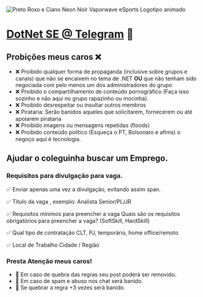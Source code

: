 ![Preto Roxo e Ciano Neon Noir  Vaporwave eSports Logotipo animado](https://user-images.githubusercontent.com/17841549/123956053-ab6caf00-d980-11eb-8ee5-52bdf43fd25e.gif)


# [DotNet SE @ Telegram](https://t.me/dotnetse) 🌵 

## Probições meus caros ❌ 
- ❌ Proibido qualquer forma de propaganda (inclusive sobre grupos e canais) que não se encaixem no tema de .NET **OU** que não tenham sido negociada com pelo menos um dos administradores do grupo
- ❌ Proibido o compartilhamento de conteúdo pornográfico (Faça isso sozinho e não aqui no grupo rapazinho ou mocinha).
- ❌ Proibido desrespeitar ou insultar outros membros 
- ❌ Pirataria: Serão banidos aqueles que solicitarem, fornecerem ou até apoiarem pirataria
- ❌ Proibido imagens ou mensagens repetidas (floods)
- ❌ Proibido conteúdo político (Esqueça o PT, Bolsonaro e afims) o negoço aqui é tecnologia.

## Ajudar o coleguinha buscar um Emprego.

### Requisitos para divulgação para vaga.

✅ Enviar apenas uma vez a divulgação, evitando assim span.

✅ Título da vaga , exemplo: Analista Senior/PL/JR

✅ Requisitos mínimos para preencher a vaga 
Quais são os requisitos obrigatórios para preencher a vaga? (SoftSkill, HardSkill)

✅ Qual tipo de contratação
CLT, PJ, temporário, home office/remoto

✅ Local de Trabalho 
Cidade / Região

### Presta Atenção meus caros!

- 📣 Em caso de quebra das regras seu post poderá ser removido.
- 📣 Em caso de spam e abuso nos chat será banido.
- 📣 Se quebrar a regra +3 vezes será banido.
